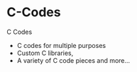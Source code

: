 # C-Codes
  C Codes
- C codes for multiple purposes
- Custom C libraries,
- A variety of C code pieces
and more...

